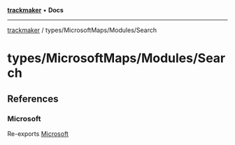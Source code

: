 [**trackmaker**](../../../README.md) • **Docs**

***

[trackmaker](../../../modules.md) / types/MicrosoftMaps/Modules/Search

# types/MicrosoftMaps/Modules/Search

## References

### Microsoft

Re-exports [Microsoft](../ConfigurationDrivenMaps/namespaces/Microsoft/README.md)
